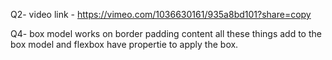 Q2- video link - https://vimeo.com/1036630161/935a8bd101?share=copy


Q4- box model works on border padding content all these things add to the box model and flexbox have propertie to apply the box.